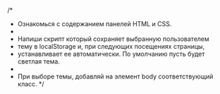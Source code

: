 /*
 * Ознакомься с содержанием панелей HTML и CSS.
 * 
 * Напиши скрипт который сохраняет выбранную пользователем 
 * тему в localStorage и, при следующих посещениях страницы, 
 * устанавливает ее автоматически. По умолчанию пусть будет светлая тема.
 * 
 * При выборе темы, добавляй на элемент body соответствующий класс. 
*/
